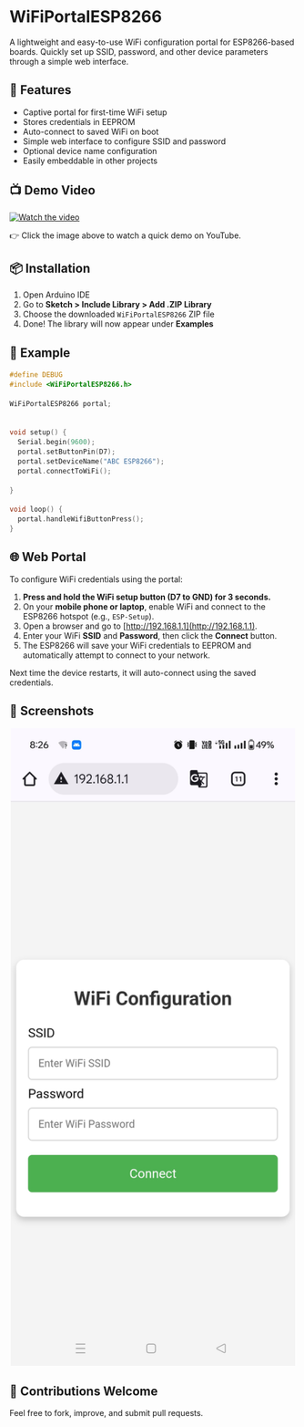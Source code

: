 # WiFiPortalESP8266

A lightweight and easy-to-use WiFi configuration portal for ESP8266-based boards. Quickly set up SSID, password, and other device parameters through a simple web interface.


## 🚀 Features

- Captive portal for first-time WiFi setup
- Stores credentials in EEPROM
- Auto-connect to saved WiFi on boot
- Simple web interface to configure SSID and password
- Optional device name configuration
- Easily embeddable in other projects

## 📺 Demo Video

[![Watch the video](https://img.youtube.com/vi/f-tT3yUv6D4/hqdefault.jpg)](https://youtu.be/f-tT3yUv6D4)

👉 Click the image above to watch a quick demo on YouTube.

## 📦 Installation

1. Open Arduino IDE
2. Go to **Sketch > Include Library > Add .ZIP Library**
3. Choose the downloaded `WiFiPortalESP8266` ZIP file
4. Done! The library will now appear under **Examples**

## 🧪 Example

```cpp
#define DEBUG  
#include <WiFiPortalESP8266.h>

WiFiPortalESP8266 portal;


void setup() {
  Serial.begin(9600); 
  portal.setButtonPin(D7);
  portal.setDeviceName("ABC ESP8266");
  portal.connectToWiFi();
  
}

void loop() {
  portal.handleWifiButtonPress();
}
```

## 🌐 Web Portal

To configure WiFi credentials using the portal:

1. **Press and hold the WiFi setup button (D7 to GND) for 3 seconds.**
2. On your **mobile phone or laptop**, enable WiFi and connect to the ESP8266 hotspot (e.g., `ESP-Setup`).
3. Open a browser and go to [http://192.168.1.1](http://192.168.1.1).
4. Enter your WiFi **SSID** and **Password**, then click the **Connect** button.
5. The ESP8266 will save your WiFi credentials to EEPROM and automatically attempt to connect to your network.

Next time the device restarts, it will auto-connect using the saved credentials.

## 📸 Screenshots
<div align="center">
  <img src="https://github.com/arshidkv12/WiFiPortalESP8266/blob/main/scr.jpg?raw=true" alt="ESP8266 WIFI" width="500"/>
</div>

## 🙌 Contributions Welcome
Feel free to fork, improve, and submit pull requests.


